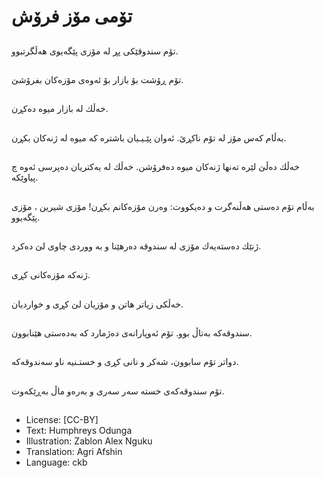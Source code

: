# تۆمی مۆز فرۆش

##
تۆم سندوقێكی پڕ لە مۆزی پێگەیوی هەڵگرتبوو.

##
تۆم ڕۆشت بۆ بازار بۆ ئەوەی مۆزەكان بفرۆشێ.

##
خەڵك لە بازار میوە دەكڕن.

##
بەڵام كەس مۆز لە تۆم ناكڕێ. ئەوان پێـیـیان باشترە كە میوە لە ژنەكان بكڕن.

##
خەڵك دەڵێ لێرە تەنها ژنەكان میوە دەفرۆشن. خەڵك لە یەكتریان دەپرسی ئەوە چ پیاوێكە.

##
بەڵام تۆم دەستی هەڵنەگرت و دەیكووت: وەرن مۆزەكانم بكڕن! مۆزی شیرین ، مۆزی پێگەیوو.

##
ژنێك دەستەیەك مۆزی لە سندوقە دەرهێنا و بە ووردی چاوی لێ دەكرد.

##
ژنەكە مۆزەكانی كڕی.

##
خەڵكی زیاتر هاتن و مۆزیان لێ كڕی و خواردیان.

##
سندوقەكە بەتاڵ بوو. تۆم ئەوپارانەی دەژمارد كە بەدەستی هێنابوون.

##
دواتر تۆم سابوون، شەكر و نانی كڕی و خستـنیە ناو سەندوقەكە.

##
تۆم سندوقەكەی خستە سەر سەری و بەرەو ماڵ بەڕێكەوت.

##
* License: [CC-BY]
* Text: Humphreys Odunga
* Illustration: Zablon Alex Nguku
* Translation: Agri Afshin
* Language: ckb
